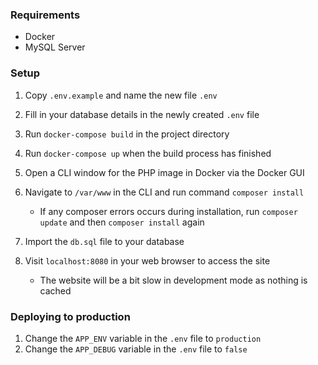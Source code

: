 ### Requirements

- Docker
- MySQL Server

### Setup

1. Copy `.env.example` and name the new file `.env`
2. Fill in your database details in the newly created `.env` file
3. Run `docker-compose build` in the project directory
4. Run `docker-compose up` when the build process has finished
5. Open a CLI window for the PHP image in Docker via the Docker GUI
6. Navigate to `/var/www` in the CLI and run command `composer install`
   
   - If any composer errors occurs during installation, run `composer update` and then `composer install` again
7. Import the `db.sql` file to your database 
8. Visit `localhost:8080` in your web browser to access the site

    - The website will be a bit slow in development mode as nothing is cached

### Deploying to production

1. Change the `APP_ENV` variable in the `.env` file to `production`
2. Change the `APP_DEBUG` variable in the `.env` file to `false`